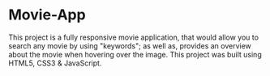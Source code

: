 # Movie-App
This project is a fully responsive movie application, that would allow you to search any movie by using "keywords"; as well as, provides an overview about the movie when hovering over the image. This project was built using HTML5, CSS3 & JavaScript.
